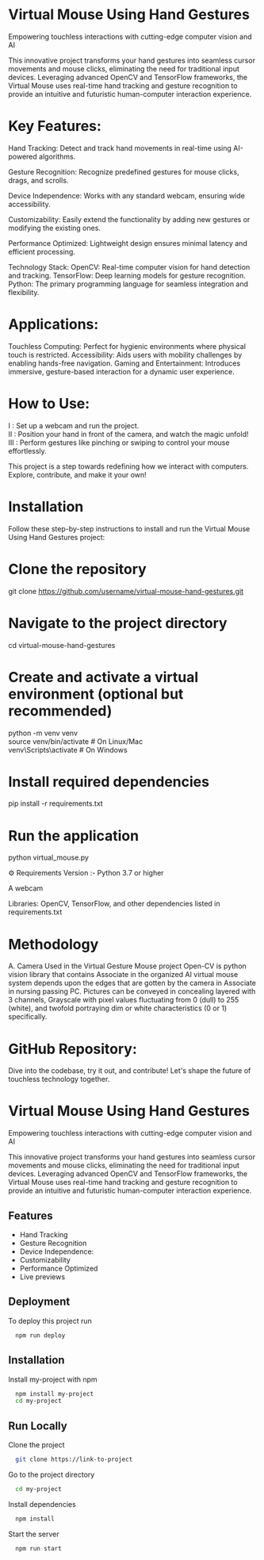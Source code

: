 # Virtual Mouse Using Hand Gestures

Empowering touchless interactions with cutting-edge computer vision and AI

This innovative project transforms your hand gestures into seamless cursor movements and mouse clicks, eliminating the need for traditional input devices. Leveraging advanced OpenCV and TensorFlow frameworks, the Virtual Mouse uses real-time hand tracking and gesture recognition to provide an intuitive and futuristic human-computer interaction experience.

# Key Features:
Hand Tracking: Detect and track hand movements in real-time using AI-powered algorithms.

Gesture Recognition: Recognize predefined gestures for mouse clicks, drags, and scrolls.

Device Independence: Works with any standard webcam, ensuring wide accessibility.

Customizability: Easily extend the functionality by adding new gestures or modifying the existing ones.

Performance Optimized: Lightweight design ensures minimal latency and efficient processing.

Technology Stack:
OpenCV: Real-time computer vision for hand detection and tracking.
TensorFlow: Deep learning models for gesture recognition.
Python: The primary programming language for seamless integration and flexibility.

# Applications:
Touchless Computing: Perfect for hygienic environments where physical touch is restricted.
Accessibility: Aids users with mobility challenges by enabling hands-free navigation.
Gaming and Entertainment: Introduces immersive, gesture-based interaction for a dynamic user experience.

# How to Use:
I : Set up a webcam and run the project.          
II : Position your hand in front of the camera, and watch the magic unfold!  
III : Perform gestures like pinching or swiping to control your mouse effortlessly.   

This project is a step towards redefining how we interact with computers. Explore, contribute, and make it your own!

# Installation
Follow these step-by-step instructions to install and run the Virtual Mouse Using Hand Gestures project:

# Clone the repository  
git clone https://github.com/username/virtual-mouse-hand-gestures.git  

# Navigate to the project directory  
cd virtual-mouse-hand-gestures  

# Create and activate a virtual environment (optional but recommended)  
python -m venv venv  
source venv/bin/activate   # On Linux/Mac  
venv\Scripts\activate      # On Windows  

# Install required dependencies  
pip install -r requirements.txt  

# Run the application  
python virtual_mouse.py  

⚙️ Requirements
Version :- Python 3.7 or higher

A webcam

Libraries: OpenCV, TensorFlow, and other dependencies listed in requirements.txt

# Methodology
A. Camera Used in the Virtual Gesture Mouse project
Open-CV is python vision library that contains
Associate in the organized AI virtual mouse system
depends upon the edges that are gotten by the camera in
Associate in nursing passing PC. Pictures can be
conveyed in concealing layered with 3 channels,
Grayscale with pixel values fluctuating from 0 (dull) to
255 (white), and twofold portraying dim or white
characteristics (0 or 1) specifically.


# GitHub Repository: 
Dive into the codebase, try it out, and contribute! Let's shape the future of touchless technology together.








# Virtual Mouse Using Hand Gestures

Empowering touchless interactions with cutting-edge computer vision and AI

This innovative project transforms your hand gestures into seamless cursor movements and mouse clicks, eliminating the need for traditional input devices. Leveraging advanced OpenCV and TensorFlow frameworks, the Virtual Mouse uses real-time hand tracking and gesture recognition to provide an intuitive and futuristic human-computer interaction experience.



## Features

- Hand Tracking
- Gesture Recognition
- Device Independence:
- Customizability
- Performance Optimized
- Live previews

## Deployment

To deploy this project run

```bash
  npm run deploy
```


## Installation

Install my-project with npm

```bash
  npm install my-project
  cd my-project
```
    
## Run Locally

Clone the project

```bash
  git clone https://link-to-project
```

Go to the project directory

```bash
  cd my-project
```

Install dependencies

```bash
  npm install
```

Start the server

```bash
  npm run start
```

